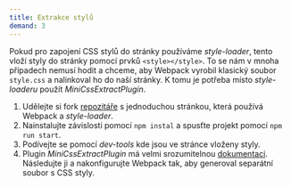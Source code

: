 ```yaml
---
title: Extrakce stylů
demand: 3
---
```


Pokud pro zapojení CSS stylů do stránky používáme *style-loader*, tento vloží styly do stránky pomocí prvků `<style></style>`. To se nám v mnoha případech nemusí hodit a chceme, aby Webpack vyrobil klasický soubor `style.css` a nalinkoval ho do naší stránky. K tomu je potřeba místo *style-loaderu* použít *MiniCssExtractPlugin*. 

1. Udělejte si fork [repozitáře](https://github.com/Czechitas-podklady-WEB/extract-css) s jednoduchou stránkou, která používá Webpack a *style-loader*.
1. Nainstalujte závislosti pomocí `npm instal` a spusťte projekt pomocí `npm run start`.
1. Podívejte se pomocí *dev-tools* kde jsou ve stránce vloženy styly.
1. Plugin *MiniCssExtractPlugin* má velmi srozumitelnou [dokumentaci](https://www.npmjs.com/package/mini-css-extract-plugin). Následujte ji a nakonfigurujte Webpack tak, aby generoval separátní soubor s CSS styly.
